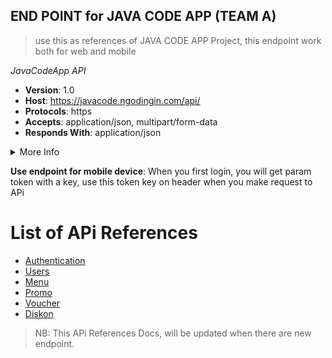 ## END POINT for JAVA CODE APP (TEAM A)
> use this as references of JAVA CODE APP Project, this endpoint work both for web and mobile

*JavaCodeApp API*
- **Version**: 1.0
- **Host**: https://javacode.ngodingin.com/api/
- **Protocols**: https
- **Accepts**: application/json, multipart/form-data
- **Responds With**: application/json

<details><summary>More Info</summary>
<p>

- Database Structure: [see database structure](https://drive.google.com/file/d/1bqHTalvlo1LK_uZAnFRb_A2lbKJTBfmG/view?usp=sharing)
- Contact Email: mahendradwipurwanto@gmail.com
- Telegram Channel: [join now](https://t.me/+fmatnn17a1UyZTQ1)

</p>
</details>

**Use endpoint for mobile device**:
When you first login, you will get param token with a key, use this token key on header when you make request to APi

# **List of APi References**

- [Authentication](https://github.com/mahendradwipurwanto/javacodeapp_docs/blob/main/AUTHENTICATION.md)
- [Users](https://github.com/mahendradwipurwanto/javacodeapp_docs/blob/main/USERS.md)
- [Menu](https://github.com/mahendradwipurwanto/javacodeapp_docs/blob/main/MENU.md)
- [Promo](https://github.com/mahendradwipurwanto/javacodeapp_docs/blob/main/PROMO.md)
- [Voucher](https://github.com/mahendradwipurwanto/javacodeapp_docs/blob/main/VOUCHER.md)
- [Diskon](https://github.com/mahendradwipurwanto/javacodeapp_docs/blob/main/DISKON.md)


> NB: This APi References Docs, will be updated when there are new endpoint.
